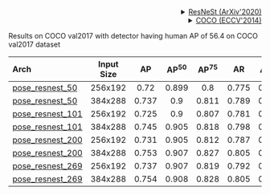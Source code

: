 <!-- [BACKBONE] -->

<details>
<summary align="right"><a href="https://arxiv.org/abs/2004.08955">ResNeSt (ArXiv'2020)</a></summary>

```bibtex
@article{zhang2020resnest,
  title={ResNeSt: Split-Attention Networks},
  author={Zhang, Hang and Wu, Chongruo and Zhang, Zhongyue and Zhu, Yi and Zhang, Zhi and Lin, Haibin and Sun, Yue and He, Tong and Muller, Jonas and Manmatha, R. and Li, Mu and Smola, Alexander},
  journal={arXiv preprint arXiv:2004.08955},
  year={2020}
}
```

</details>

<!-- [DATASET] -->

<details>
<summary align="right"><a href="https://link.springer.com/chapter/10.1007/978-3-319-10602-1_48">COCO (ECCV'2014)</a></summary>

```bibtex
@inproceedings{lin2014microsoft,
  title={Microsoft coco: Common objects in context},
  author={Lin, Tsung-Yi and Maire, Michael and Belongie, Serge and Hays, James and Perona, Pietro and Ramanan, Deva and Doll{\'a}r, Piotr and Zitnick, C Lawrence},
  booktitle={European conference on computer vision},
  pages={740--755},
  year={2014},
  organization={Springer}
}
```

</details>

Results on COCO val2017 with detector having human AP of 56.4 on COCO val2017 dataset

| Arch                                          | Input Size |  AP   | AP<sup>50</sup> | AP<sup>75</sup> |  AR   | AR<sup>50</sup> |                     ckpt                      |                      log                      |
| :-------------------------------------------- | :--------: | :---: | :-------------: | :-------------: | :---: | :-------------: | :-------------------------------------------: | :-------------------------------------------: |
| [pose_resnest_50](/configs/body_2d_keypoint/topdown_heatmap/coco/td-hm_resnest50_8xb64-210e_coco-256x192.py) |  256x192   | 0.72  |      0.899      |       0.8       | 0.775 |      0.939      | [ckpt](https://download.openmmlab.com/mmpose/top_down/resnest/resnest50_coco_256x192-6e65eece_20210320.pth) | [log](https://download.openmmlab.com/mmpose/top_down/resnest/resnest50_coco_256x192_20210320.log.json) |
| [pose_resnest_50](/configs/body_2d_keypoint/topdown_heatmap/coco/td-hm_resnest50_8xb64-210e_coco-384x288.py) |  384x288   | 0.737 |       0.9       |      0.811      | 0.789 |      0.937      | [ckpt](https://download.openmmlab.com/mmpose/top_down/resnest/resnest50_coco_384x288-dcd20436_20210320.pth) | [log](https://download.openmmlab.com/mmpose/top_down/resnest/resnest50_coco_384x288_20210320.log.json) |
| [pose_resnest_101](/configs/body_2d_keypoint/topdown_heatmap/coco/td-hm_resnest101_8xb64-210e_coco-256x192.py) |  256x192   | 0.725 |       0.9       |      0.807      | 0.781 |      0.939      | [ckpt](https://download.openmmlab.com/mmpose/top_down/resnest/resnest101_coco_256x192-2ffcdc9d_20210320.pth) | [log](https://download.openmmlab.com/mmpose/top_down/resnest/resnest101_coco_256x192_20210320.log.json) |
| [pose_resnest_101](/configs/body_2d_keypoint/topdown_heatmap/coco/td-hm_resnest101_8xb32-210e_coco-384x288.py) |  384x288   | 0.745 |      0.905      |      0.818      | 0.798 |      0.942      | [ckpt](https://download.openmmlab.com/mmpose/top_down/resnest/resnest101_coco_384x288-80660658_20210320.pth) | [log](https://download.openmmlab.com/mmpose/top_down/resnest/resnest101_coco_384x288_20210320.log.json) |
| [pose_resnest_200](/configs/body_2d_keypoint/topdown_heatmap/coco/td-hm_resnest200_8xb64-210e_coco-256x192.py) |  256x192   | 0.731 |      0.905      |      0.812      | 0.787 |      0.943      | [ckpt](https://download.openmmlab.com/mmpose/top_down/resnest/resnest200_coco_256x192-db007a48_20210517.pth) | [log](https://download.openmmlab.com/mmpose/top_down/resnest/resnest200_coco_256x192_20210517.log.json) |
| [pose_resnest_200](/configs/body_2d_keypoint/topdown_heatmap/coco/td-hm_resnest200_8xb16-210e_coco-384x288.py) |  384x288   | 0.753 |      0.907      |      0.827      | 0.805 |      0.943      | [ckpt](https://download.openmmlab.com/mmpose/top_down/resnest/resnest200_coco_384x288-b5bb76cb_20210517.pth) | [log](https://download.openmmlab.com/mmpose/top_down/resnest/resnest200_coco_384x288_20210517.log.json) |
| [pose_resnest_269](/configs/body_2d_keypoint/topdown_heatmap/coco/td-hm_resnest269_8xb32-210e_coco-256x192.py) |  256x192   | 0.737 |      0.907      |      0.819      | 0.792 |      0.943      | [ckpt](https://download.openmmlab.com/mmpose/top_down/resnest/resnest269_coco_256x192-2a7882ac_20210517.pth) | [log](https://download.openmmlab.com/mmpose/top_down/resnest/resnest269_coco_256x192_20210517.log.json) |
| [pose_resnest_269](/configs/body_2d_keypoint/topdown_heatmap/coco/td-hm_resnest269_8xb16-210e_coco-384x288.py) |  384x288   | 0.754 |      0.908      |      0.828      | 0.805 |      0.943      | [ckpt](https://download.openmmlab.com/mmpose/top_down/resnest/resnest269_coco_384x288-b142b9fb_20210517.pth) | [log](https://download.openmmlab.com/mmpose/top_down/resnest/resnest269_coco_384x288_20210517.log.json) |
